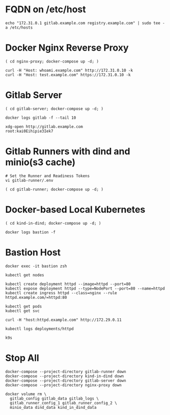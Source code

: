 # FQDN on /etc/host
```
echo "172.31.0.1 gitlab.example.com registry.example.com" | sudo tee -a /etc/hosts
```
# Docker Nginx Reverse Proxy
```
( cd nginx-proxy; docker-compose up -d; )
```
```
curl -H "Host: whoami.example.com" http://172.31.0.10 -k
curl -H "Host: test.example.com" https://172.31.0.10 -k
```

# Gitlab Server
```
( cd gitlab-server; docker-compose up -d; )

docker logs gitlab -f --tail 10
```
```
xdg-open http://gitlab.example.com
root:kai0Eihipie3Iek7
```
# Gitlab Runners with dind and minio(s3 cache)
```
# Set the Runner and Readiness Tokens
vi gitlab-runner/.env

( cd gitlab-runner; docker-compose up -d; )
```
# Docker-based Local Kubernetes
```
( cd kind-in-dind; docker-compose up -d; )

docker logs bastion -f
```
# Bastion Host
```
docker exec -it bastion zsh
```
```
kubectl get nodes

kubectl create deployment httpd --image=httpd --port=80
kubectl expose deployment httpd --type=NodePort --port=80 --name=httpd
kubectl create ingress httpd --class=nginx --rule httpd.example.com/=httpd:80

kubectl get pods
kubectl get svc

curl -H "host:httpd.example.com" http://172.29.0.11

kubectl logs deployments/httpd

k9s
```

# Stop All
```
docker-compose --project-directory gitlab-runner down
docker-compose --project-directory kind-in-dind down
docker-compose --project-directory gitlab-server down
docker-compose --project-directory nginx-proxy down
```
```
docker volume rm \
  gitlab_config gitlab_data gitlab_logs \
  gitlab_runner_config_1 gitlab_runner_config_2 \
  minio_data dind_data kind_in_dind_data
```

